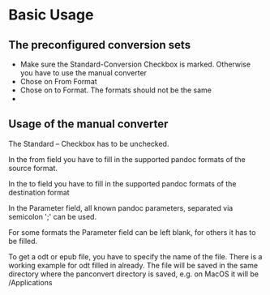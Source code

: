 # Basic Usage

## The preconfigured conversion sets

* Make sure the Standard-Conversion Checkbox is marked. Otherwise you have to use the manual converter
* Chose on From Format
* Chose on to Format. The formats should not be the same
*
## Usage of the manual converter

The Standard – Checkbox has to be unchecked.

In the from field you have to fill in the supported pandoc formats of
the source format.

In the to field you have to fill in the supported pandoc formats of the
destination format

In the Parameter field, all known pandoc parameters, separated via semicolon ';' can be used.

For some formats the Parameter field can be left blank, for others it
has to be filled. 

To get a odt or epub file, you have to specify the name of the file. There is a working
example for odt filled in already. The file will be saved in the same directory where the panconvert directory is saved, e.g. on MacOS it will be /Applications